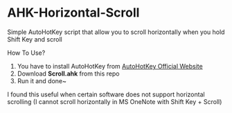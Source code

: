 # AHK-Horizontal-Scroll
Simple AutoHotKey script that allow you to scroll horizontally when you hold Shift Key and scroll

How To Use?
1. You have to install AutoHotKey from [AutoHotKey Official Website](https://www.autohotkey.com/)
2. Download **Scroll.ahk** from this repo
3. Run it and done~

I found this useful when certain software does not support horizontal scrolling (I cannot scroll horizontally in MS OneNote with Shift Key + Scroll)
